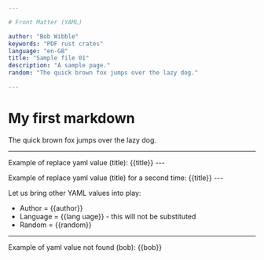 ```yaml
---

# Front Matter (YAML)

author: "Bob Wibble"
keywords: "PDF rust crates"
language: "en-GB"
title: "Sample file 01"
description: "A sample page."
random: "The quick brown fox jumps over the lazy dog."

---
```


# My first markdown

The quick brown fox jumps over the lazy dog.

---

Example of replace yaml value (title): {{title}} ---

Example of replace yaml value (title) for a second time: {{title}} ---

Let us bring other YAML values into play:
* Author = {{author}}
* Language = {{lang uage}} - this will not be substituted
* Random = {{random}}

***

Example of yaml value not found (bob): {{bob}}
